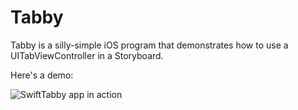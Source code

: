 # Tabby
Tabby is a silly-simple iOS program that demonstrates how to use a UITabViewController in a Storyboard.  

Here's a demo:

![SwiftTabby app in action](https://raw.github.com/nataliepo/Tabby/master/tabby.gif)

